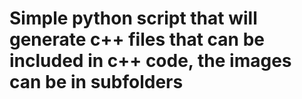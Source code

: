 # Simple python script that will generate c++ files that can be included in c++ code, the images can be in subfolders
